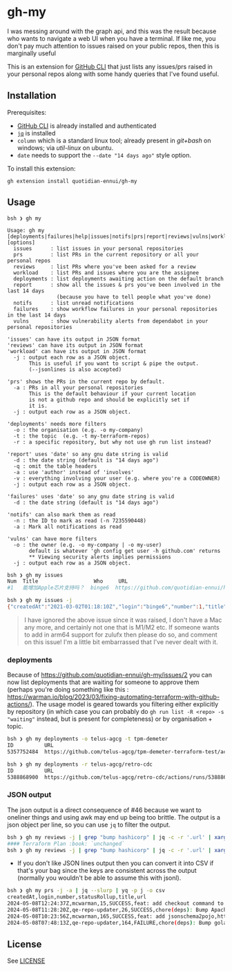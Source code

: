 # gh-my

I was messing around with the graph api, and this was the result because who wants to navigate a web UI when you have a terminal. If like me, you don't pay much attention to issues raised on your public repos, then this is marginally useful

This is an extension for [GitHub CLI](https://cli.github.com/) that just lists any issues/prs raised in your personal repos along with some handy queries that I've found useful.

## Installation

Prerequisites:

- [GitHub CLI](https://cli.github.com/) is already installed and authenticated
- [`jq`](https://stedolan.github.io/jq/) is installed
- `column` which is a standard linux tool; already present in _git+bash_ on windows; via _util-linux_ on ubuntu.
- `date` needs to support the `--date "14 days ago"` style option.

To install this extension:

```
gh extension install quotidian-ennui/gh-my
```

## Usage

```shell
bsh ❯ gh my

Usage: gh my [deployments|failures|help|issues|notifs|prs|report|reviews|vulns|workload] [options]
  issues      : list issues in your personal repositories
  prs         : list PRs in the current repository or all your personal repos
  reviews     : list PRs where you've been asked for a review
  workload    : list PRs and issues where you are the assignee
  deployments : list deployments awaiting action on the default branch
  report      : show all the issues & prs you've been involved in the last 14 days
                (because you have to tell people what you've done)
  notifs      : list unread notifications
  failures    : show workflow failures in your personal repositories in the last 14 days
  vulns       : show vulnerability alerts from dependabot in your personal repositories

'issues' can have its output in JSON format
'reviews' can have its output in JSON format
'workload' can have its output in JSON format
  -j : output each row as a JSON object.
       This is useful if you want to script & pipe the output.
       (--jsonlines is also accepted)

'prs' shows the PRs in the current repo by default.
  -a : PRs in all your personal repositories
       This is the default behaviour if your current location
       is not a github repo and should be explicitly set if
       it is.
  -j : output each row as a JSON object.

'deployments' needs more filters
  -o : the organisation (e.g. -o my-company)
  -t : the topic  (e.g. -t my-terraform-repos)
  -r : a specific repository, but why not use gh run list instead?

'report' uses 'date' so any gnu date string is valid
  -d : the date string (default is "14 days ago")
  -q : omit the table headers
  -a : use 'author' instead of 'involves'
  -v : everything involving your user (e.g. where you're a CODEOWNER)
  -j : output each row as a JSON object.

'failures' uses 'date' so any gnu date string is valid
  -d : the date string (default is "14 days ago")

'notifs' can also mark them as read
  -n : the ID to mark as read (-n 7235590448)
  -a : Mark all notifications as read

'vulns' can have more filters
  -o : the owner (e.g. -o my-company | -o my-user)
       default is whatever 'gh config get user -h github.com' returns
       ** Viewing security alerts implies permissions
  -j : output each row as a JSON object.
```

```bash
bsh ❯ gh my issues
Num  Title                  Who     URL                                                          When
#1   能增加Apple芯片支持吗？  binge6  https://github.com/quotidian-ennui/homebrew-zulufx/issues/1  2 years ago

bsh ❯ gh my issues -j
{"createdAt":"2021-03-02T01:18:10Z","login":"binge6","number":1,"title":"能增加Apple芯片支持吗？","url":"https://github.com/quotidian-ennui/homebrew-zulufx/issues/1"}
```

> I have ignored the above issue since it was raised, I don't have a Mac any more, and certainly not one that is M1/M2 etc. If someone wants to add in arm64 support for zulufx then please do so, and comment on this issue! I'm a little bit embarrassed that I've never dealt with it.

### deployments

Because of <https://github.com/quotidian-ennui/gh-my/issues/2> you can now list deployments that are waiting for someone to approve them (perhaps you're doing something like this : <https://warman.io/blog/2023/03/fixing-automating-terraform-with-github-actions/>). The usage model is geared towards you filtering either explicitly by repository (in which case you can probably do `gh run list -R <repo> -s "waiting"` instead, but is present for completeness) or by organisation + topic.

```bash
bsh ❯ gh my deployments -o telus-agcg -t tpm-demeter
ID          URL                                                                               Branch  Repo                                   Env            Actionable  When
5357752484  https://github.com/telus-agcg/tpm-demeter-terraform-test/actions/runs/5357752484  main    telus-agcg/tpm-demeter-terraform-test  main-approval  false       3 days ago

bsh ❯ gh my deployments -r telus-agcg/retro-cdc
ID          URL                                                              Branch  When
5388868900  https://github.com/telus-agcg/retro-cdc/actions/runs/5388868900  main    3 hours ago
```

### JSON output

The json output is a direct consequence of #46 because we want to oneliner things and using awk may end up being too brittle. The output is a json object per line, so you can use `jq` to filter the output.

```bash
bsh ❯ gh my reviews -j | grep "bump hashicorp" | jq -c -r '.url' | xargs -L 1 gh pr view --comments | grep "Terraform Plan"
#### Terraform Plan :book: `unchanged`
bsh ❯ gh my reviews -j | grep "bump hashicorp" | jq -c -r '.url' | xargs -I {} bash -c "gh approve {} && gh squash-merge {}"
```

- If you don't like JSON lines output then you can convert it into CSV if that's your bag since the keys are consistent across the output (normally you wouldn't be able to assume this with jsonl).

```bash
bsh ❯ gh my prs -j -a | jq --slurp | yq -p j -o csv
createdAt,login,number,statusRollup,title,url
2024-05-08T12:24:37Z,mcwarman,15,SUCCESS,feat: add checkout command to switch branches,https://github.com/quotidian-ennui/bitbucket-pr/pull/15
2024-05-08T11:28:20Z,qe-repo-updater,26,SUCCESS,chore(deps): Bump Apache Parquet-MR version to 1.14.0,https://github.com/quotidian-ennui/parquet-cli-wrapper/pull/26
2024-05-08T10:23:56Z,mcwarman,165,SUCCESS,feat: add jsonschema2pojo,https://github.com/quotidian-ennui/ubuntu-dpm/pull/165
2024-05-08T07:48:13Z,qe-repo-updater,164,FAILURE,chore(deps): Bump golang version to 1.22.3,https://github.com/quotidian-ennui/ubuntu-dpm/pull/164
```

## License

See [LICENSE](./LICENSE)
